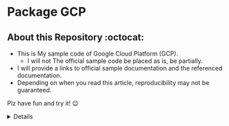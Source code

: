 # Package GCP

## About this Repository :octocat:

+ This is My sample code of Google Cloud Platform (GCP).
  + I will not The official sample code be placed as is, be partially.
+ I will provide a links to official sample documentation and the referenced documentation.
+ Depending on when you read this article, reproducibility may not be guaranteed.

Plz have fun and try it! :wink:

<details>
<summary>Details</summary>

+ [Cloud Build](./builds)
+ [Kubernetes Engine](./kubernetes)
+ Security

+ [Anthos](./anthos/)
+ [AlloyDB for PostgreSQL](./alloydb/)
+ [App Engine](./appengine/)
+ [Artifact Registry](./artifacts/)
+ [BigQuery](./bigquery/)
+ [Bigtable](./bigtable/)
+ [Cloud Build](./cloud-build/) <- 変更予定
+ [Pub/Sub](./cloudpubsub/)
+ [Compute Engine](./compute/)
+ [Dataproc](./dataproc)
+ [Cloud Deploy](./deploy/)
+ [Filestore](./filestore/)
+ [Cloud Functions](./functions/)
+ [Container Registry](./gcr/)
+ [Hybrid Connectivity](./hybrid/)
+ [IAM & Admin](./iam-admin/)
+ [Kubernetes Engine](./kubernetes/)
+ [Logging](./logs/)
+ [Monitoring](./monitoring)
+ [Network Security](./net-security/)
+ [Network services](./net-services/)
+ [VPC network](./networking)
+ [Cloud Run](./run/)
+ [Spanner](./spanner/)
+ [SQL](./sql/)
+ [Cloud Storage](./storage/)
+ [Workflows](./workflows/)


+ 組織リソース
  + [Manage resources](./cloud-resource-manager/)
  + [Billing](./billing/)












</details>

